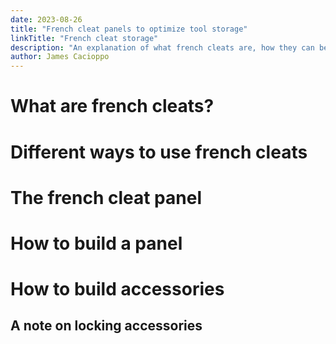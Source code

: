 ```yaml
---
date: 2023-08-26
title: "French cleat panels to optimize tool storage"
linkTitle: "French cleat storage"
description: "An explanation of what french cleats are, how they can be used, and the best way I've found to use them for tool storage in a garage or shop."
author: James Cacioppo
---
```


# What are french cleats?

# Different ways to use french cleats

# The french cleat panel

# How to build a panel

# How to build accessories

## A note on locking accessories